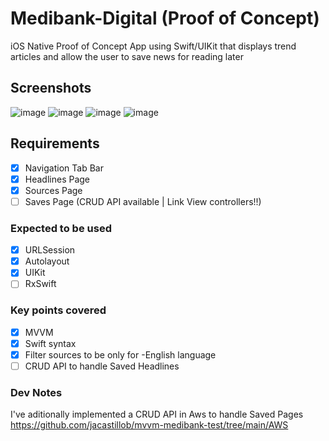 # Medibank-Digital  (Proof of Concept)

 iOS Native Proof of Concept App using Swift/UIKit that displays trend articles and allow the user to save news for reading later

## Screenshots

![image](https://user-images.githubusercontent.com/17581178/129751970-cf050dc5-31d5-45c9-873c-810f18c06db5.png)
![image](https://user-images.githubusercontent.com/17581178/129751598-740adad0-022d-463e-b3ef-2d8145ff26ab.png)
![image](https://user-images.githubusercontent.com/17581178/129751641-1603acbf-d8fd-4f1a-a8f6-3cc746228e9d.png)
![image](https://user-images.githubusercontent.com/17581178/129751722-7644779e-18a3-4d78-8091-4697baea737c.png)




## Requirements

- [x] Navigation Tab Bar
- [x] Headlines Page
- [x] Sources Page
- [ ] Saves Page (CRUD API available | Link View controllers!!)

### Expected to be used

- [x] URLSession
- [x] Autolayout
- [x] UIKit
- [ ] RxSwift

### Key points covered

- [x] MVVM
- [x] Swift syntax
- [x] Filter sources to be only for -English language
- [ ] CRUD API to handle Saved Headlines

### Dev Notes

I've aditionally implemented a CRUD API in Aws to handle Saved Pages https://github.com/jacastillob/mvvm-medibank-test/tree/main/AWS
